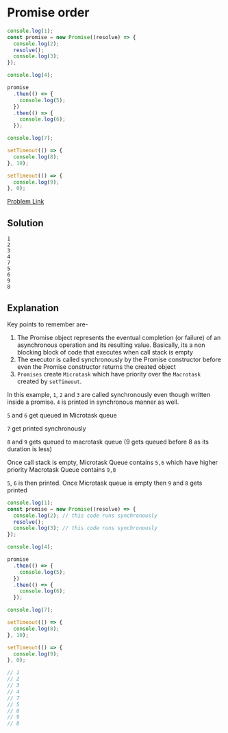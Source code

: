 # Promise order

```js
console.log(1);
const promise = new Promise((resolve) => {
  console.log(2);
  resolve();
  console.log(3);
});

console.log(4);

promise
  .then(() => {
    console.log(5);
  })
  .then(() => {
    console.log(6);
  });

console.log(7);

setTimeout(() => {
  console.log(8);
}, 10);

setTimeout(() => {
  console.log(9);
}, 0);
```

[Problem Link](https://bigfrontend.dev/quiz/1-promise-order)

## Solution

```
1
2
3
4
7
5
6
9
8
```

## Explanation

Key points to remember are-

1. The Promise object represents the eventual completion (or failure) of an asynchronous operation and its resulting value. Basically, its a non blocking block of code that executes when call stack is empty
2. The executor is called synchronously by the Promise constructor before even the Promise constructor returns the created object
3. `Promises` create `Microtask` which have priority over the `Macrotask` created by `setTimeout`.

In this example, `1`, `2` and `3` are called synchronously even though written inside a promise. `4` is printed in synchronous manner as well.

`5` and `6` get queued in Microtask queue

`7` get printed synchronously

`8` and `9` gets queued to macrotask queue (9 gets queued before 8 as its duration is less)

Once call stack is empty,
Microtask Queue contains `5,6` which have higher priority
Macrotask Queue contains `9,8`

`5`, `6` is then printed. Once Microtask queue is empty then `9` and `8` gets printed

```js
console.log(1);
const promise = new Promise((resolve) => {
  console.log(2); // this code runs synchronously
  resolve();
  console.log(3); // this code runs synchronously
});

console.log(4);

promise
  .then(() => {
    console.log(5);
  })
  .then(() => {
    console.log(6);
  });

console.log(7);

setTimeout(() => {
  console.log(8);
}, 10);

setTimeout(() => {
  console.log(9);
}, 0);

// 1
// 2
// 3
// 4
// 7
// 5
// 6
// 9
// 8
```

